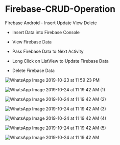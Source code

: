 
# Firebase-CRUD-Operation

Firebase Android - Insert Update View Delete 

- Insert Data into Firebase Console

- View Firebase Data

- Pass Firebase Data to Next Activity

- Long Click on ListView to Update Firebase Data

- Delete Firebase Data



![WhatsApp Image 2019-10-23 at 11 59 23 PM](https://user-images.githubusercontent.com/55083861/67457569-af93e580-f651-11e9-99c9-df53fd42a640.jpeg)


![WhatsApp Image 2019-10-24 at 11 19 42 AM (1)](https://user-images.githubusercontent.com/55083861/67457571-b02c7c00-f651-11e9-9faa-59ea2f86b2c5.jpeg)


![WhatsApp Image 2019-10-24 at 11 19 42 AM (2)](https://user-images.githubusercontent.com/55083861/67457573-b0c51280-f651-11e9-9763-55418e1a89a2.jpeg)


![WhatsApp Image 2019-10-24 at 11 19 42 AM (3)](https://user-images.githubusercontent.com/55083861/67457574-b15da900-f651-11e9-968d-7a8640361dd7.jpeg)


![WhatsApp Image 2019-10-24 at 11 19 42 AM (4)](https://user-images.githubusercontent.com/55083861/67457575-b1f63f80-f651-11e9-90e4-8f3509946381.jpeg)


![WhatsApp Image 2019-10-24 at 11 19 42 AM (5)](https://user-images.githubusercontent.com/55083861/67457579-b1f63f80-f651-11e9-9f35-df31cbd9a5f9.jpeg)


![WhatsApp Image 2019-10-24 at 11 19 42 AM](https://user-images.githubusercontent.com/55083861/67457581-b28ed600-f651-11e9-9ea9-a70abb1ea9a9.jpeg)


